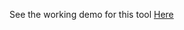 See the working demo for this tool <a href="https://ian-hoaglund/CADie.github.io/NewViewer.html/" rel="nofollow">Here</a>